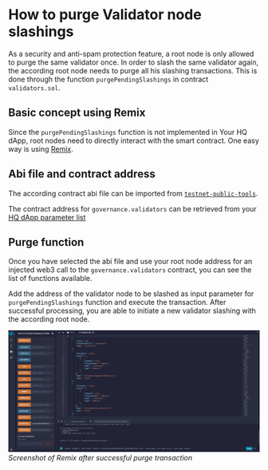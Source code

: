 # How to purge Validator node slashings

As a security and anti-spam protection feature, a root node is only allowed to purge the same validator once. In order to slash the same validator again, the according root node needs to purge all his slashing transactions. This is done through the function `purgePendingSlashings` in contract `validators.sol`.

## Basic concept using Remix

Since the `purgePendingSlashings` function is not implemented in Your HQ dApp, root nodes need to directly interact with the smart contract. One easy way is using [Remix](how_to_interact_with_smart_contracts_with_remix.md).

## Abi file and contract address

The according contract abi file can be imported from [`testnet-public-tools`](https://gitlab.com/q-dev/testnet-public-tools/-/tree/master/abi).

The contract address for `governance.validators` can be retrieved from your [HQ dApp parameter list](https://hq.qtestnet.org/q-parameters)

## Purge function

Once you have selected the abi file and use your root node address for an injected web3 call to the  `governance.validators` contract, you can see the list of functions available.

Add the address of the validator node to be slashed as input parameter for `purgePendingSlashings` function and execute the transaction. After successful processing, you are able to initiate a new validator slashing with the according root node.

![Screenshot](img/purgeVn.png)
*Screenshot of Remix after successful purge transaction*
